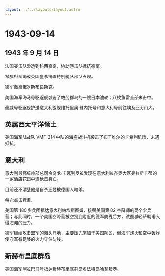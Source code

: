 ```yaml
---
layout: ../../layouts/Layout.astro
---
```


# 1943-09-14

## 1943 年 9 月 14 日

法国突击队渗透到科西嘉岛，协助游击队抵抗德军。

希腊科斯岛被英国皇家海军特别艇队部队占领。

德军撤离俄罗斯布良斯克。

美国海军海马号驱逐舰袭击了帕劳群岛的一艘日本油轮；八枚鱼雷全部未击中。

豪威号驱逐舰护送意大利战舰维托里奥·维内托号和意大利号前往埃及亚历山大。

## 英属西太平洋领土

美国海军陆战队 VMF-214
中队的海盗战斗机袭击了布干维尔的卡希利机场，未遇抵抗。

## 意大利

意大利最高统帅部总司令乌戈·卡瓦列罗被发现在意大利拉齐奥大区弗拉斯卡蒂的一家酒店花园中遭枪击身亡。

目前还不清楚他是自杀还是被德国人暗杀。

每次点击费用，

美国第 180 步兵团抵达意大利帕埃斯图姆，接替美国第 82
空降师的两个伞兵营；与此同时，一个美国空降营被空投到附近的德军防线后方，试图减轻萨勒诺入侵海滩的压力。

德军继续攻击盟军的滩头阵地，主要压力施加于美国防区，但海军炮火和空中轰炸使守军有足够的火力守住防线。

## 新赫布里底群岛

美国海军阿拉巴马号抵达新赫布里底群岛埃法特岛哈瓦那港。